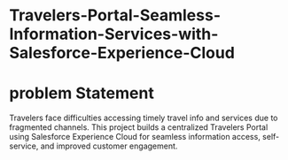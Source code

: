 # Travelers-Portal-Seamless-Information-Services-with-Salesforce-Experience-Cloud
# problem Statement
Travelers face difficulties accessing timely travel info and services due to fragmented channels. 
This project builds a centralized Travelers Portal using Salesforce Experience Cloud 
for seamless information access, self-service, and improved customer engagement.
